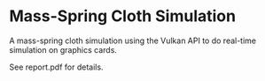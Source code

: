 # Mass-Spring Cloth Simulation

A mass-spring cloth simulation using the Vulkan API to do real-time simulation on graphics cards.

See report.pdf for details.
